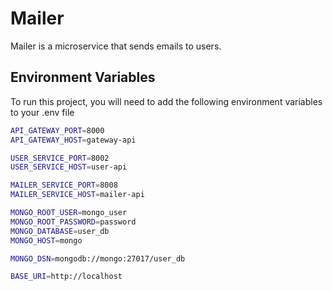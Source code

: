 # Mailer

Mailer is a microservice that sends emails to users.

## Environment Variables

To run this project, you will need to add the following environment variables to your .env file

```bash
API_GATEWAY_PORT=8000
API_GATEWAY_HOST=gateway-api

USER_SERVICE_PORT=8002
USER_SERVICE_HOST=user-api

MAILER_SERVICE_PORT=8008
MAILER_SERVICE_HOST=mailer-api

MONGO_ROOT_USER=mongo_user
MONGO_ROOT_PASSWORD=password
MONGO_DATABASE=user_db
MONGO_HOST=mongo

MONGO_DSN=mongodb://mongo:27017/user_db

BASE_URI=http://localhost
```

